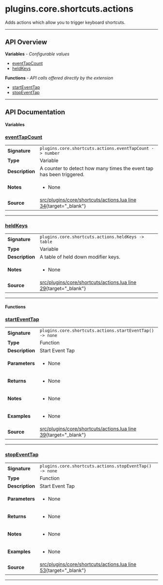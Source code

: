 # plugins.core.shortcuts.actions

Adds actions which allow you to trigger keyboard shortcuts.

---

## API Overview
**Variables** - _Configurable values_
 * [eventTapCount](#eventtapcount)
 * [heldKeys](#heldkeys)

**Functions** - _API calls offered directly by the extension_
 * [startEventTap](#starteventtap)
 * [stopEventTap](#stopeventtap)


---

## API Documentation

#### Variables


### [eventTapCount](#eventtapcount)

|                                             |                                                                                     |
| --------------------------------------------|-------------------------------------------------------------------------------------|
| **Signature**                               | `plugins.core.shortcuts.actions.eventTapCount -> number`                                                                    |
| **Type**                                    | Variable                                                                     |
| **Description**                             | A counter to detect how many times the event tap has been triggered.                                                                     |
| **Notes**                                   | <ul><li>None</li></ul> |
| **Source**                                  | [src/plugins/core/shortcuts/actions.lua line 34](https://github.com/CommandPost/CommandPost/blob/develop/src/plugins/core/shortcuts/actions.lua#L34){target="_blank"} |

---


### [heldKeys](#heldkeys)

|                                             |                                                                                     |
| --------------------------------------------|-------------------------------------------------------------------------------------|
| **Signature**                               | `plugins.core.shortcuts.actions.heldKeys -> table`                                                                    |
| **Type**                                    | Variable                                                                     |
| **Description**                             | A table of held down modifier keys.                                                                     |
| **Notes**                                   | <ul><li>None</li></ul> |
| **Source**                                  | [src/plugins/core/shortcuts/actions.lua line 29](https://github.com/CommandPost/CommandPost/blob/develop/src/plugins/core/shortcuts/actions.lua#L29){target="_blank"} |

---

#### Functions


### [startEventTap](#starteventtap)

|                                             |                                                                                     |
| --------------------------------------------|-------------------------------------------------------------------------------------|
| **Signature**                               | `plugins.core.shortcuts.actions.startEventTap() -> none`                                                                    |
| **Type**                                    | Function                                                                     |
| **Description**                             | Start Event Tap                                                                     |
| **Parameters**                              | <ul><li>None</li></ul> |
| **Returns**                                 | <ul><li>None</li></ul>          |
| **Notes**                                   | <ul><li>None</li></ul> |
| **Examples**                                | <ul><li>None</li></ul> |
| **Source**                                  | [src/plugins/core/shortcuts/actions.lua line 39](https://github.com/CommandPost/CommandPost/blob/develop/src/plugins/core/shortcuts/actions.lua#L39){target="_blank"} |

---


### [stopEventTap](#stopeventtap)

|                                             |                                                                                     |
| --------------------------------------------|-------------------------------------------------------------------------------------|
| **Signature**                               | `plugins.core.shortcuts.actions.stopEventTap() -> none`                                                                    |
| **Type**                                    | Function                                                                     |
| **Description**                             | Start Event Tap                                                                     |
| **Parameters**                              | <ul><li>None</li></ul> |
| **Returns**                                 | <ul><li>None</li></ul>          |
| **Notes**                                   | <ul><li>None</li></ul> |
| **Examples**                                | <ul><li>None</li></ul> |
| **Source**                                  | [src/plugins/core/shortcuts/actions.lua line 53](https://github.com/CommandPost/CommandPost/blob/develop/src/plugins/core/shortcuts/actions.lua#L53){target="_blank"} |

---

